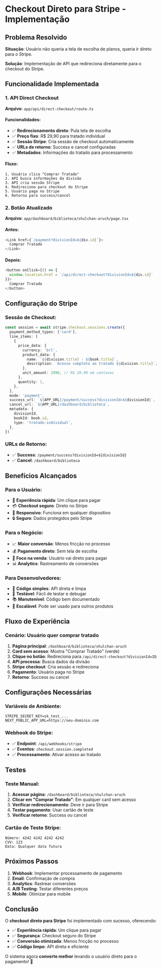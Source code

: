 # Checkout Direto para Stripe - Implementação

## Problema Resolvido

**Situação**: Usuário não queria a tela de escolha de planos, queria ir direto para o Stripe.

**Solução**: Implementação de API que redireciona diretamente para o checkout do Stripe.

## Funcionalidade Implementada

### **1. API Direct Checkout**

**Arquivo**: `app/api/direct-checkout/route.ts`

#### **Funcionalidades**:

- ✅ **Redirecionamento direto**: Pula tela de escolha
- ✅ **Preço fixo**: R$ 29,90 para tratado individual
- ✅ **Sessão Stripe**: Cria sessão de checkout automaticamente
- ✅ **URLs de retorno**: Success e cancel configuradas
- ✅ **Metadados**: Informações do tratado para processamento

#### **Fluxo**:

```
1. Usuário clica "Comprar Tratado"
2. API busca informações da divisão
3. API cria sessão Stripe
4. Redireciona para checkout do Stripe
5. Usuário paga no Stripe
6. Retorna para success/cancel
```

### **2. Botão Atualizado**

**Arquivo**: `app/dashboard/biblioteca/shulchan-aruch/page.tsx`

#### **Antes**:

```typescript
<Link href={`/payment?divisionId=${div.id}`}>
  Comprar Tratado
</Link>
```

#### **Depois**:

```typescript
<button onClick={() => {
  window.location.href = `/api/direct-checkout?divisionId=${div.id}`
}}>
  Comprar Tratado
</button>
```

## Configuração do Stripe

### **Sessão de Checkout**:

```typescript
const session = await stripe.checkout.sessions.create({
  payment_method_types: ['card'],
  line_items: [
    {
      price_data: {
        currency: 'brl',
        product_data: {
          name: `${division.title} - ${book.title}`,
          description: `Acesso completo ao tratado ${division.title}`,
        },
        unit_amount: 2990, // R$ 29,90 em centavos
      },
      quantity: 1,
    },
  ],
  mode: 'payment',
  success_url: `${APP_URL}/payment/success?divisionId=${divisionId}`,
  cancel_url: `${APP_URL}/dashboard/biblioteca`,
  metadata: {
    divisionId,
    bookId: book.id,
    type: 'tratado-individual',
  },
})
```

### **URLs de Retorno**:

- ✅ **Success**: `/payment/success?divisionId=${divisionId}`
- ✅ **Cancel**: `/dashboard/biblioteca`

## Benefícios Alcançados

### **Para o Usuário**:

- 🚀 **Experiência rápida**: Um clique para pagar
- 💳 **Checkout seguro**: Direto no Stripe
- 📱 **Responsivo**: Funciona em qualquer dispositivo
- 🔒 **Seguro**: Dados protegidos pelo Stripe

### **Para o Negócio**:

- 📈 **Maior conversão**: Menos fricção no processo
- 💰 **Pagamento direto**: Sem tela de escolha
- 🎯 **Foco na venda**: Usuário vai direto para pagar
- 📊 **Analytics**: Rastreamento de conversões

### **Para Desenvolvedores**:

- 🔧 **Código simples**: API direta e limpa
- 🧪 **Testável**: Fácil de testar e debugar
- 📚 **Manutenível**: Código bem documentado
- 🔄 **Escalável**: Pode ser usado para outros produtos

## Fluxo de Experiência

### **Cenário**: Usuário quer comprar tratado

1. **Página principal**: `/dashboard/biblioteca/shulchan-aruch`
2. **Card sem acesso**: Mostra "Comprar Tratado" (verde)
3. **Clique no botão**: Redireciona para `/api/direct-checkout?divisionId=ID`
4. **API processa**: Busca dados da divisão
5. **Stripe checkout**: Cria sessão e redireciona
6. **Pagamento**: Usuário paga no Stripe
7. **Retorno**: Success ou cancel

## Configurações Necessárias

### **Variáveis de Ambiente**:

```env
STRIPE_SECRET_KEY=sk_test_...
NEXT_PUBLIC_APP_URL=https://seu-dominio.com
```

### **Webhook do Stripe**:

- ✅ **Endpoint**: `/api/webhooks/stripe`
- ✅ **Eventos**: `checkout.session.completed`
- ✅ **Processamento**: Ativar acesso ao tratado

## Testes

### **Teste Manual**:

1. **Acessar página**: `/dashboard/biblioteca/shulchan-aruch`
2. **Clicar em "Comprar Tratado"**: Em qualquer card sem acesso
3. **Verificar redirecionamento**: Deve ir para Stripe
4. **Testar pagamento**: Usar cartão de teste
5. **Verificar retorno**: Success ou cancel

### **Cartão de Teste Stripe**:

```
Número: 4242 4242 4242 4242
CVV: 123
Data: Qualquer data futura
```

## Próximos Passos

1. **Webhook**: Implementar processamento de pagamento
2. **Email**: Confirmação de compra
3. **Analytics**: Rastrear conversões
4. **A/B Testing**: Testar diferentes preços
5. **Mobile**: Otimizar para mobile

## Conclusão

O **checkout direto para Stripe** foi implementado com sucesso, oferecendo:

- ✅ **Experiência rápida**: Um clique para pagar
- ✅ **Segurança**: Checkout seguro do Stripe
- ✅ **Conversão otimizada**: Menos fricção no processo
- ✅ **Código limpo**: API direta e eficiente

O sistema agora **converte melhor** levando o usuário direto para o pagamento! 🎉
